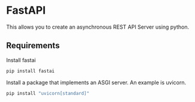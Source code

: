 # FastAPI
This allows you to create an asynchronous REST API Server using python.

## Requirements
Install fastai
```bash
pip install fastai
```
Install a package that implements an ASGI server. An example is uvicorn.
```bash
pip install "uvicorn[standard]"
```